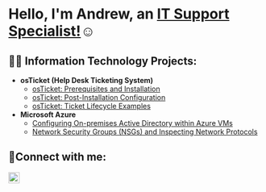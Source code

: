 <h1>Hello, I'm Andrew, an <a href="https://linkedin.com/in/andrewcarrd/">IT Support Specialist!</a>☺</h1>

<h2>👨‍💻 Information Technology Projects:</h2>

- <b>osTicket (Help Desk Ticketing System)</b>
  - [osTicket: Prerequisites and Installation](https://github.com/a-carr/osticket-prereqs)
  - [osTicket: Post-Installation Configuration](https://github.com/a-carr/post-install-config)
  - [osTicket: Ticket Lifecycle Examples](https://github.com/a-carr/ticket-lifecycle)
- <b>Microsoft Azure</b>
  - [Configuring On-premises Active Directory within Azure VMs]([https://github.com/a-carr/configure-ad](https://github.com/a-carr/Configuring-On-premises-Active-Directory-within-Azure-VMs))
  - [Network Security Groups (NSGs) and Inspecting Network Protocols](https://github.com/a-carr/azure-network-protocols)

<h2>🤳Connect with me:</h2>

[<img align="left" alt="Andrew | LinkedIn" width="22px" src="https://cdn.jsdelivr.net/npm/simple-icons@v3/icons/linkedin.svg" />][linkedin]

[linkedin]: https://linkedin.com/in/andrewcarrd/
